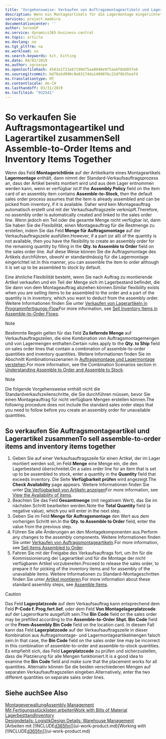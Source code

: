 ```yaml
---
title: 'Vorgehensweise: Verkaufen von Auftragsmontageartikeln und Lagerartikeln zusammen | Microsoft Docs'
description: Wenn ein Montageartikels für die Lagermontage eingerichtet ist, dann nimmt der Standard-Verkaufsauftragsprozess an, dass der Artikel bereits montiert wird und aus dem Lager entnommen werden kann, wenn er verfügbar ist. Wenn jedoch ein Teil oder die gesamte Menge nicht verfügbar ist, dann Sie haben Sie die Flexibilität, einen Montageauftrag für die Restmenge dynamisch zu erstellen.
services: project-madeira
documentationcenter: ''
author: SorenGP
ms.service: dynamics365-business-central
ms.topic: article
ms.devlang: na
ms.tgt_pltfrm: na
ms.workload: na
ms.search.keywords: kit, kitting
ms.date: 04/01/2019
ms.author: sgroespe
ms.openlocfilehash: 4581e1f21e87190d75aa0048e9f5aabf8dd85fe0
ms.sourcegitcommit: bd78a5d990c9e83174da1409076c22df8b35eafd
ms.translationtype: HT
ms.contentlocale: de-CH
ms.lasthandoff: 03/31/2019
ms.locfileid: "932541"
---
```

# <a name="sell-assemble-to-order-items-and-inventory-items-together"></a><span data-ttu-id="dfa7b-104">So verkaufen Sie Auftragsmontageartikel und Lagerartikel zusammen</span><span class="sxs-lookup"><span data-stu-id="dfa7b-104">Sell Assemble-to-Order Items and Inventory Items Together</span></span>
<span data-ttu-id="dfa7b-105">Wenn das Feld **Montagerichtlinie** auf der Artikelkarte eines Montageartikels **Lagermontage** enthält, dann nimmt der Standard-Verkaufsauftragsprozess an, dass der Artikel bereits montiert wird und aus dem Lager entnommen werden kann, wenn er verfügbar ist.</span><span class="sxs-lookup"><span data-stu-id="dfa7b-105">If the **Assembly Policy** field on the item card of an assembly item contains **Assemble-to-Stock**, then the default sales order process assumes that the item is already assembled and can be picked from inventory, if it is available.</span></span> <span data-ttu-id="dfa7b-106">Daher wird kein Montageauftrag automatisch erstellt und mit der Verkaufsauftragszeile verknüpft.</span><span class="sxs-lookup"><span data-stu-id="dfa7b-106">Therefore, no assembly order is automatically created and linked to the sales order line.</span></span> <span data-ttu-id="dfa7b-107">Wenn jedoch ein Teil oder die gesamte Menge nicht verfügbar ist, dann Sie haben Sie die Flexibilität, einen Montageauftrag für die Restmenge zu erstellen, indem Sie das Feld **Menge für Auftragsmontage** auf der Verkaufsauftragszeile ausfüllen.</span><span class="sxs-lookup"><span data-stu-id="dfa7b-107">However, if a part (or all) of the quantity is not available, then you have the flexibility to create an assembly order for the remaining quantity by filling in the **Qty. to Assemble to Order** field on the sales order line.</span></span> <span data-ttu-id="dfa7b-108">Auf diese Weise können Sie die Auftragsmontage des Artikels durchführen, obwohl er standardmässig für die Lagermontage eingerichtet ist.</span><span class="sxs-lookup"><span data-stu-id="dfa7b-108">In this manner, you can assemble the item to order although it is set up to be assembled to stock by default.</span></span>  

<span data-ttu-id="dfa7b-109">Eine ähnliche Flexibilität besteht, wenn Sie nach Auftrag zu montierende Artikel verkaufen und ein Teil der Menge sich im Lagerbestand befindet, die Sie dann von dem Montageauftrag abziehen können.</span><span class="sxs-lookup"><span data-stu-id="dfa7b-109">Similar flexibility exists when you are selling items to be assembled to the order and a part of the quantity is in inventory, which you want to deduct from the assembly order.</span></span> <span data-ttu-id="dfa7b-110">Weitere Informationen finden Sie unter [Verkaufen von Lagerartikeln in Programmfertigungs-Flow](assembly-how-to-sell-inventory-items-in-assemble-to-order-flows.md)</span><span class="sxs-lookup"><span data-stu-id="dfa7b-110">For more information, see [Sell Inventory Items in Assemble-to-Order Flows](assembly-how-to-sell-inventory-items-in-assemble-to-order-flows.md).</span></span>  

> [!NOTE]  
>  <span data-ttu-id="dfa7b-111">Bestimmte Regeln gelten für das Feld **Zu liefernde Menge** auf Verkaufsauftragszeilen, die eine Kombination von Auftragsmontagemengen und von Lagermengen enthalten.</span><span class="sxs-lookup"><span data-stu-id="dfa7b-111">Certain rules apply to the **Qty. to Ship** field on sales order lines that contain a combination of assemble-to-order quantities and inventory quantities.</span></span> <span data-ttu-id="dfa7b-112">Weitere Informationen finden Sie im Abschnitt Kombinationsszenarien in [Auftragsmontage und Lagermontage verstehen](assembly-assemble-to-order-or-assemble-to-stock.md).</span><span class="sxs-lookup"><span data-stu-id="dfa7b-112">For more information, see the Combination Scenarios section in [Understanding Assemble to Order and Assemble to Stock](assembly-assemble-to-order-or-assemble-to-stock.md).</span></span>  

> [!NOTE]  
>  <span data-ttu-id="dfa7b-113">Die folgende Vorgehensweise enthält nicht die Standardverkaufszeilenschritte, die Sie durchführen müssen, bevor Sie einen Montageauftrag für nicht verfügbare Mengen erstellen können.</span><span class="sxs-lookup"><span data-stu-id="dfa7b-113">The following procedure does not include the standard sales order steps that you need to follow before you create an assembly order for unavailable quantities.</span></span>

## <a name="to-sell-assemble-to-order-items-and-inventory-items-together"></a><span data-ttu-id="dfa7b-114">So verkaufen Sie Auftragsmontageartikel und Lagerartikel zusammen</span><span class="sxs-lookup"><span data-stu-id="dfa7b-114">To sell assemble-to-order items and inventory items together</span></span>  
1.  <span data-ttu-id="dfa7b-115">Geben Sie auf einer Verkaufsauftragszeile für einen Artikel, der im Lager montiert werden soll, im Feld **Menge** eine Menge ein, die den Lagerbestand überschreitet.</span><span class="sxs-lookup"><span data-stu-id="dfa7b-115">On a sales order line for an item that is set up to be assembled to stock, enter a quantity in the **Quantity** field that exceeds inventory.</span></span> <span data-ttu-id="dfa7b-116">Die Seite **Verfügbarkeit prüfen** wird angezeigt.</span><span class="sxs-lookup"><span data-stu-id="dfa7b-116">The **Check Availability** page appears.</span></span> <span data-ttu-id="dfa7b-117">Weitere Informationen finden Sie unter [Die Verfügbarkeit von Artikeln anzeigen](inventory-how-availability-overview.md)</span><span class="sxs-lookup"><span data-stu-id="dfa7b-117">For more information, see [View the Availability of Items](inventory-how-availability-overview.md).</span></span>
2.  <span data-ttu-id="dfa7b-118">Beachten Sie das Feld **Gesamtmenge** (mit negativem Wert), das Sie im nächsten Schritt bearbeiten werden.</span><span class="sxs-lookup"><span data-stu-id="dfa7b-118">Note the **Total Quantity** field (a negative value), which you will enter in the next step.</span></span>  
3.  <span data-ttu-id="dfa7b-119">Geben Sie im Feld **Menge für Auftragsmontage** den Wert aus dem vorherigen Schritt ein.</span><span class="sxs-lookup"><span data-stu-id="dfa7b-119">In the **Qty. to Assemble to Order** field, enter the value from the previous step.</span></span>  
4.  <span data-ttu-id="dfa7b-120">Führen Sie alle Änderungen an den Montagekomponenten aus.</span><span class="sxs-lookup"><span data-stu-id="dfa7b-120">Perform any changes to the assembly components.</span></span> <span data-ttu-id="dfa7b-121">Weitere Informationen finden Sie unter [Verkaufen von Auftragsmontageartikeln](assembly-how-to-sell-items-assembled-to-order.md).</span><span class="sxs-lookup"><span data-stu-id="dfa7b-121">For more information, see [Sell Items Assembled to Order](assembly-how-to-sell-items-assembled-to-order.md).</span></span>  
5.  <span data-ttu-id="dfa7b-122">Fahren Sie mit der Freigabe des Verkaufsauftrags fort, um ihn für die Kommissionierung der Lagerartikel und für die Montage der nicht verfügbaren Artikel vorzubereiten.</span><span class="sxs-lookup"><span data-stu-id="dfa7b-122">Proceed to release the sales order, to prepare it for picking of the inventory items and for assembly of the unavailable items.</span></span> <span data-ttu-id="dfa7b-123">Weitere Informationen zu Standard-Montageschritten finden Sie unter[ Artikel montieren](assembly-how-to-assemble-items.md).</span><span class="sxs-lookup"><span data-stu-id="dfa7b-123">For more information about these standard assembly steps, see [Assemble Items](assembly-how-to-assemble-items.md).</span></span>  

> [!CAUTION]  
>  <span data-ttu-id="dfa7b-124">Das Feld **Lagerplatzcode** auf dem Verkaufsauftrag kann entsprechend dem Feld **P-Code f. Prog.fert.lief.** oder dem Feld **Von Montagelagerplatzcode** auf der Lagerortkarte ausgefüllt sein.</span><span class="sxs-lookup"><span data-stu-id="dfa7b-124">The **Bin Code** field on the sales order may be prefilled according to the **Assemble-to-Order Shpt. Bin Code** field or the **From-Assembly Bin Code** field on the location card.</span></span> <span data-ttu-id="dfa7b-125">In diesem Fall kann das Feld **Lagerplatzcode** auf der Verkaufsauftragszeile in dieser Kombination aus Auftragsmontage- und Lagermontageartikelmengen falsch sein.</span><span class="sxs-lookup"><span data-stu-id="dfa7b-125">In that case, the **Bin Code** field on the sales order line may be incorrect in this combination of assemble-to-order and assemble-to-stock quantities.</span></span> <span data-ttu-id="dfa7b-126">Es empfiehlt sich, das Feld **Lagerplatzcode** zu prüfen und sicherzustellen, dass die Platzierung für alle Mengen funktioniert.</span><span class="sxs-lookup"><span data-stu-id="dfa7b-126">It is a good idea to examine the **Bin Code** field and make sure that the placement works for all quantities.</span></span> <span data-ttu-id="dfa7b-127">Alternativ können Sie die beiden verschiedenen Mengen auf separaten Verkaufsauftragszeilen eingeben.</span><span class="sxs-lookup"><span data-stu-id="dfa7b-127">Alternatively, enter the two different quantities on separate sales order lines.</span></span>  

## <a name="see-also"></a><span data-ttu-id="dfa7b-128">Siehe auch</span><span class="sxs-lookup"><span data-stu-id="dfa7b-128">See Also</span></span>  
[<span data-ttu-id="dfa7b-129">Montageverwaltung</span><span class="sxs-lookup"><span data-stu-id="dfa7b-129">Assembly Management</span></span>](assembly-assemble-items.md)  
[<span data-ttu-id="dfa7b-130">Mit Fertigungsstücklisten arbeiten</span><span class="sxs-lookup"><span data-stu-id="dfa7b-130">Work with Bills of Material</span></span>](inventory-how-work-BOMs.md)  
[<span data-ttu-id="dfa7b-131">Lagerbesttand</span><span class="sxs-lookup"><span data-stu-id="dfa7b-131">Inventory</span></span>](inventory-manage-inventory.md)  
[<span data-ttu-id="dfa7b-132">Designdetails: Logistik</span><span class="sxs-lookup"><span data-stu-id="dfa7b-132">Design Details: Warehouse Management</span></span>](design-details-warehouse-management.md)  
<span data-ttu-id="dfa7b-133">[Arbeiten mit [!INCLUDE[d365fin](includes/d365fin_md.md)]](ui-work-product.md)</span><span class="sxs-lookup"><span data-stu-id="dfa7b-133">[Working with [!INCLUDE[d365fin](includes/d365fin_md.md)]](ui-work-product.md)</span></span>

